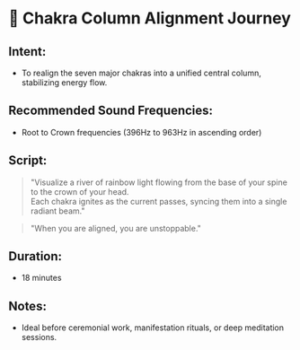 # 🌈 Chakra Column Alignment Journey

## Intent:
- To realign the seven major chakras into a unified central column, stabilizing energy flow.

## Recommended Sound Frequencies:
- Root to Crown frequencies (396Hz to 963Hz in ascending order)

## Script:
> "Visualize a river of rainbow light flowing from the base of your spine to the crown of your head.  
> Each chakra ignites as the current passes, syncing them into a single radiant beam."

> "When you are aligned, you are unstoppable."

## Duration:
- 18 minutes

## Notes:
- Ideal before ceremonial work, manifestation rituals, or deep meditation sessions.
